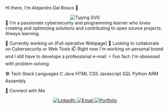 Hi there, I'm Alejandro Dal Bosco 👋
<div align="center">
  <img src="https://readme-typing-svg.herokuapp.com?font=Fira+Code&pause=1000&color=2196F3&center=true&vCenter=true&width=435&lines=Full+Stack+Developer;Open+Source+Enthusiast;Always+Learning+New+Things" alt="Typing SVG" />
</div>
🚀 I'm a passionate cybersecurity and programming learner who loves creating and optimizing solutions and contributing to open source projects. Always learning.

🔭 Currently working on [Full operative Webpage]
👯 Looking to collaborate on Cybersecurity or Web Tools
📫 Right now I'm working on personal brand and I still have to develope a professional e-mail: 
⚡ Fun fact: I'm obsessed with problem solving.

🛠️ Tech Stack
Languages
C
Java
HTML
CSS
Javascript
SQL
Python
ARM Assembly

🤝 Connect with Me
<div align="center">
  <a href="[https://linkedin.com/in/[YOUR_LINKEDIN]](https://www.linkedin.com/in/alejandro-dal-bosco-mart%C3%ADnez-a0a78322b/)">
    <img src="https://img.shields.io/badge/LinkedIn-0077B5?style=for-the-badge&logo=linkedin&logoColor=white" alt="LinkedIn" />
  </a>
  <a href="mailto:[alexdms92@proton.me]">
    <img src="https://img.shields.io/badge/Email-D14836?style=for-the-badge&logo=gmail&logoColor=white" alt="Email" />
  </a>
  <a href="https://[YOUR_PORTFOLIO_WEBSITE]">
    <img src="https://img.shields.io/badge/Portfolio-FF5722?style=for-the-badge&logo=todoist&logoColor=white" alt="Portfolio" />
  </a>
</div>
